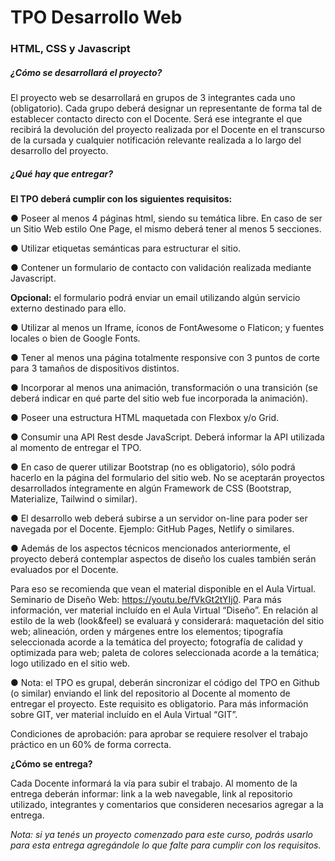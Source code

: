# TPO Desarrollo Web
###  HTML, CSS y Javascript

##### ¿Cómo se desarrollará el proyecto?

El proyecto web se desarrollará en grupos de 3 integrantes cada uno (obligatorio). Cada grupo deberá designar un representante de forma tal de establecer contacto directo con el Docente. Será ese integrante el que recibirá la devolución del proyecto realizada por el Docente en el transcurso de la cursada y cualquier notificación relevante realizada a lo largo del desarrollo del proyecto.

##### ¿Qué hay que entregar?

**El TPO deberá cumplir con los siguientes requisitos:**

● Poseer al menos 4 páginas html, siendo su temática libre. En caso de ser un Sitio Web estilo One Page, el mismo deberá tener al menos 5 secciones.

● Utilizar etiquetas semánticas para estructurar el sitio.

● Contener un formulario de contacto con validación realizada mediante Javascript.

**Opcional:** el formulario podrá enviar un email utilizando algún servicio externo destinado para ello.

● Utilizar al menos un Iframe, íconos de FontAwesome o Flaticon; y fuentes locales o bien de Google Fonts.

● Tener al menos una página totalmente responsive con 3 puntos de corte para 3 tamaños de dispositivos distintos.

● Incorporar al menos una animación, transformación o una transición (se deberá indicar en qué parte del sitio web fue incorporada la animación).

● Poseer una estructura HTML maquetada con Flexbox y/o Grid.

● Consumir una API Rest desde JavaScript. Deberá informar la API utilizada al momento de entregar el TPO.

● En caso de querer utilizar Bootstrap (no es obligatorio), sólo podrá hacerlo en la página del formulario del sitio web. No se aceptarán proyectos desarrollados íntegramente en algún Framework de CSS (Bootstrap, Materialize, Tailwind o similar).

● El desarrollo web deberá subirse a un servidor on-line para poder ser navegada por el Docente. Ejemplo: GitHub Pages, Netlify o similares.

● Además de los aspectos técnicos mencionados anteriormente, el proyecto deberá contemplar aspectos de diseño los cuales también serán evaluados por el Docente.

Para eso se recomienda que vean el material disponible en el Aula Virtual.
Seminario de Diseño Web: https://youtu.be/fVkGt2tYIj0. Para más información, ver material incluído en el Aula Virtual “Diseño”. En relación al estilo de la web (look&feel) se evaluará y considerará: maquetación del sitio web; alineación, orden y márgenes entre los elementos; tipografía seleccionada acorde a la temática del proyecto; fotografía de calidad y optimizada para web; paleta de colores seleccionada acorde a la temática; logo utilizado en el sitio web.

● Nota: el TPO es grupal, deberán sincronizar el código del TPO en Github (o similar) enviando el link del repositorio al Docente al momento de entregar el proyecto. Este requisito es obligatorio. Para más información sobre GIT, ver material incluído en el Aula Virtual “GIT”.

Condiciones de aprobación: para aprobar se requiere resolver el trabajo práctico en un
60% de forma correcta.

**¿Cómo se entrega?**

Cada Docente informará la vía para subir el trabajo. Al momento de la entrega deberán informar: link a la web navegable, link al repositorio utilizado, integrantes y comentarios que consideren necesarios agregar a la entrega.

*Nota: si ya tenés un proyecto comenzado para este curso, podrás usarlo para esta entrega
agregándole lo que falte para cumplir con los requisitos.*